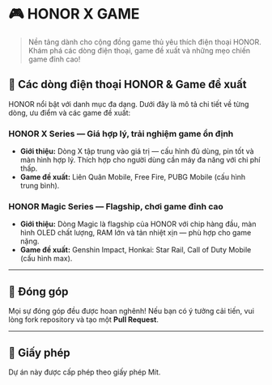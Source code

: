# 🎮 HONOR X GAME

> Nền tảng dành cho cộng đồng game thủ yêu thích điện thoại HONOR. Khám phá các dòng điện thoại, game đề xuất và những mẹo chiến game đỉnh cao!



## 📱 Các dòng điện thoại HONOR & Game đề xuất

HONOR nổi bật với danh mục đa dạng. Dưới đây là mô tả chi tiết về từng dòng, ưu điểm và các game đề xuất:

### HONOR X Series — Giá hợp lý, trải nghiệm game ổn định
* **Giới thiệu:** Dòng X tập trung vào giá trị — cấu hình đủ dùng, pin tốt và màn hình hợp lý. Thích hợp cho người dùng cần máy đa năng với chi phí thấp.
* **Game đề xuất:** Liên Quân Mobile, Free Fire, PUBG Mobile (cấu hình trung bình).

### HONOR Magic Series — Flagship, chơi game đỉnh cao
* **Giới thiệu:** Dòng Magic là flagship của HONOR với chip hàng đầu, màn hình OLED chất lượng, RAM lớn và tản nhiệt xịn — phù hợp cho game nặng.
* **Game đề xuất:** Genshin Impact, Honkai: Star Rail, Call of Duty Mobile (cấu hình max).

---

## 🤝 Đóng góp

Mọi sự đóng góp đều được hoan nghênh! Nếu bạn có ý tưởng cải tiến, vui lòng fork repository và tạo một **Pull Request**.

---

## 📜 Giấy phép

Dự án này được cấp phép theo giấy phép Mít.

